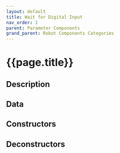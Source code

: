 ```yaml
---
layout: default
title: Wait for Digital Input
nav_order: 1
parent: Parameter Components
grand_parent: Robot Components Categories
---
```


# **{{page.title}}**

## **Description**


## **Data**


## **Constructors**


## **Deconstructors**

